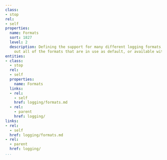 ```yaml
---
class:
- stop
rel:
- self
properties:
  name: Formats
  sort: 1827
  level: 2
  description: Defining the support for many different logging formats, and mapping
    out all of the formats that are in use as default, or available with extra effort.
entities:
- class:
  - stop
  rel:
  - self
  properties:
    name: Formats
  links:
  - rel:
    - self
    href: logging/formats.md
  - rel:
    - parent
    href: logging/
links:
- rel:
  - self
  href: logging/formats.md
- rel:
  - parent
  href: logging/
...
```

